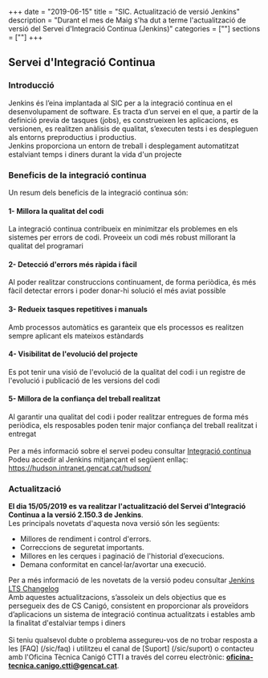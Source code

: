 +++
date        = "2019-06-15"
title       = "SIC. Actualització de versió Jenkins"
description = "Durant el mes de Maig s'ha dut a terme l'actualització de versió del Servei d'Integració Continua (Jenkins)"
categories  = [""]
sections    = [""]
+++

## Servei d'Integració Continua

### Introducció

Jenkins és l’eina implantada al SIC per a la integració contínua en el desenvolupament de software. Es tracta d’un servei en el que, a partir de la definició previa de tasques (jobs), es construeixen les aplicacions, es versionen, es realitzen anàlisis de qualitat, s’executen tests i es despleguen als entorns preproductius i productius.
<br/>
Jenkins proporciona un entorn de treball i desplegament automatitzat estalviant temps i diners durant la vida d'un projecte

### Beneficis de la integració continua

Un resum dels beneficis de la integració continua són:

#### 1- Millora la qualitat del codi
La integració continua contribueix en minimitzar els problemes en els sistemes per errors de codi. Proveeix un codi més robust millorant la qualitat del programari
<br/>
#### 2- Detecció d'errors més ràpida i fàcil
Al poder realitzar construccions continuament, de forma periòdica, és més fàcil detectar errors i poder donar-hi solució el més aviat possible
<br/>
#### 3- Redueix tasques repetitives i manuals
Amb processos automàtics es garanteix que els processos es realitzen sempre aplicant els mateixos estàndards
<br/>
#### 4- Visibilitat de l'evolució del projecte
Es pot tenir una visió de l'evolució de la qualitat del codi i un registre de l'evolució i publicació de les versions del codi
<br/>
#### 5- Millora de la confiança del treball realitzat
Al garantir una qualitat del codi i poder realitzar entregues de forma més periòdica, els resposables poden tenir major confiança del treball realitzat i entregat
<br/>
<br/>
Per a més informació sobre el servei podeu consultar [Integració contínua](/sic-serveis/ci/)
<br/>
Podeu accedir al Jenkins mitjançant el següent enllaç: https://hudson.intranet.gencat.cat/hudson/ 

### Actualització

**El dia 15/05/2019 es va realitzar l'actualització del Servei d'Integració Continua a la versió 2.150.3 de Jenkins**.
<br/>
Les principals novetats d'aquesta nova versió són les següents:

* Millores de rendiment i control d'errors.
* Correccions de seguretat importants.
* Millores en les cerques i paginació de l'historial d’execucions.
* Demana conformitat en cancel·lar/avortar una execució.

Per a més informació de les novetats de la versió podeu consultar [Jenkins LTS Changelog](https://jenkins.io/changelog-stable/)
<br/>
Amb aquestes actualitzacions, s’assoleix un dels objectius que es persegueix des de CS Canigó, consistent en proporcionar als proveïdors d’aplicacions un sistema de integració continua actualitzats i estables amb la finalitat d'estalviar temps i diners
<br/>
<br/>
Si teniu qualsevol dubte o problema assegureu-vos de no trobar resposta a les [FAQ] (/sic/faq) i utilitzeu el canal de [Suport] (/sic/suport) o contacteu amb l'Oficina Tècnica Canigó CTTI a través del correu electrònic: **oficina-tecnica.canigo.ctti@gencat.cat**.
